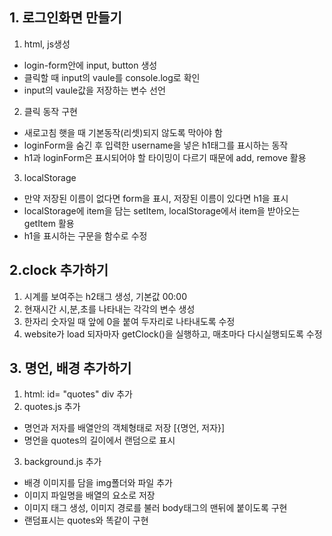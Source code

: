 ## 1. 로그인화면 만들기

1) html, js생성
- login-form안에 input, button 생성
- 클릭할 때 input의 vaule를 console.log로 확인
- input의 vaule값을 저장하는 변수 선언

2) 클릭 동작 구현
- 새로고침 햇을 때 기본동작(리셋)되지 않도록 막아야 함
- loginForm을 숨긴 후 입력한 username을 넣은 h1태그를 표시하는 동작
- h1과 loginForm은 표시되어야 할 타이밍이 다르기 때문에 add, remove 활용

3) localStorage
- 만약 저장된 이름이 없다면 form을 표시, 저장된 이름이 있다면 h1을 표시
- localStorage에 item을 담는 setItem, localStorage에서 item을 받아오는 getItem 활용
- h1을 표시하는 구문을 함수로 수정

## 2.clock 추가하기

1) 시계를 보여주는 h2태그 생성, 기본값 00:00
2) 현재시간 시,분,초를 나타내는 각각의 변수 생성
3) 한자리 숫자일 때 앞에 0을 붙여 두자리로 나타내도록 수정
4) website가 load 되자마자 getClock()을 실행하고, 매초마다 다시실행되도록 수정

## 3. 명언, 배경 추가하기

1) html: id= "quotes" div 추가
2) quotes.js 추가
  - 명언과 저자를 배열안의 객체형태로 저장 [{명언, 저자}]
  - 명언을 quotes의 길이에서 랜덤으로 표시
3) background.js 추가
  - 배경 이미지를 담을 img폴더와 파일 추가
  - 이미지 파일명을 배열의 요소로 저장
  - 이미지 태그 생성, 이미지 경로를 불러 body태그의 맨뒤에 붙이도록 구현
  - 랜덤표시는 quotes와 똑같이 구현